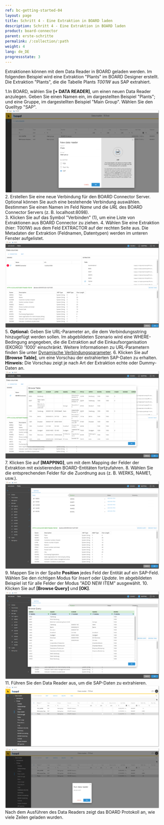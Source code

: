 ```yaml
---
ref: bc-getting-started-04
layout: page
title: Schritt 4 - Eine Extraktion in BOARD laden
description: Schritt 4 - Eine Extraktion in BOARD laden
product: board-connector
parent: erste-schritte
permalink: /:collection/:path
weight: 4
lang: de_DE
progressstate: 3
---
```


Extraktionen können mit dem Data Reader in BOARD geladen werden. Im folgenden Beispiel wird eine Extraktion "Plants" im BOARD Designer erstellt. 
Die Extraktion "Plants", die die Tabelle Plants *T001W* aus SAP extrahiert.  

1.In BOARD, wählen Sie **[+ DATA READER]**, um einen neuen Data Reader anzulegen. Geben Sie einen Namen ein, im dargestellten Beispiel "Plants"; und eine Gruppe, im dargestellten Beispiel "Main Group". Wählen Sie den Quelltyp "SAP". <br>
![Load-Extraction-01](/img/content/board/Load-Extraction-01.png)
2.  Erstellen Sie eine neue Verbindung für den BOARD Connector Server. Optional können Sie auch eine bestehende Verbindung auswählen. Bestimmen Sie einen Namen im Feld *Name* und die *URL* des BOARD Connector Servers (z. B. localhost:8098).<br>
3. Klicken Sie auf das Symbol "Verbinden" (1), um eine Liste von Extraktionen aus BOARD Connector zu ziehen.
4. Wählen Sie eine Extraktion (hier: T001W) aus dem Feld EXTRACTOR auf der rechten Seite aus. Die Metadaten der Extraktion (Feldnamen, Datentypen) werden im unteren Fenster aufgelistet.
![Load-Extraction-02](/img/content/board/Load-Extraction-02.png)
5. **Optional:** Geben Sie URL-Parameter an, die dem Verbindungsstring hinzugefügt werden sollen. 
Im abgebildeten Szenario wird eine WHERE-Bedingung angegeben, die die Extraktion auf die Einkaufsorganisation (EKORG) '1000' einschränkt. 
Weitere Informationen zu URL-Parametern finden Sie unter [Dynamische Verbindungsparameter](../fortgeschrittene-techniken/extraktionsparameter#parameters-tab-source).
6. Klicken Sie auf **[Browse Table]**, um eine Vorschau der extrahierten SAP-Daten zu erhalten. 
**Hinweis:** Die Vorschau zeigt je nach Art der Extraktion echte oder Dummy-Daten an.
![Load-Extraction-03](/img/content/board/Load-Extraction-03.png)
7. Klicken Sie auf **[MAPPING]**, um mit dem Mapping der Felder der Extraktion mit existierenden BOARD-Entitäten fortzufahren. 
8. Wählen Sie die entsprechenden Felder für die Zuordnung aus (z. B. WERKS, NAME1, usw.).
![Load-Extraction-04](/img/content/board/Load-Extraction-04.png)
9. Mappen Sie in der Spalte **Position** jedes Feld der Entität auf ein SAP-Feld. Wählen Sie den richtigen Modus für *Insert* oder *Update*. Im abgebildeten Beispiel ist für alle Felder der Modus "ADD NEW ITEM" ausgewählt.
10. Klicken Sie auf **[Browse Query]** und **[OK]**.
![Load-Extraction-05](/img/content/board/Load-Extraction-05.png)
11. Führen Sie den Data Reader aus, um die SAP-Daten zu extrahieren. <br>
![Load-Extraction-06](/img/content/board/Load-Extraction-06.png)
![Load-Extraction-06](/img/content/board/Load-Extraction-07.png)
Nach dem Ausführen des Data Readers zeigt das BOARD Protokoll an, wie viele Zeilen geladen wurden. <br>
